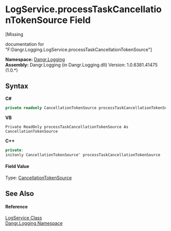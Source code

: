 # LogService.processTaskCancellationTokenSource Field
 

\[Missing <summary> documentation for "F:Dangr.Logging.LogService.processTaskCancellationTokenSource"\]

**Namespace:**&nbsp;<a href="N_Dangr_Logging">Dangr.Logging</a><br />**Assembly:**&nbsp;Dangr.Logging (in Dangr.Logging.dll) Version: 1.0.6381.41475 (1.0.*)

## Syntax

**C#**<br />
``` C#
private readonly CancellationTokenSource processTaskCancellationTokenSource
```

**VB**<br />
``` VB
Private ReadOnly processTaskCancellationTokenSource As CancellationTokenSource
```

**C++**<br />
``` C++
private:
initonly CancellationTokenSource^ processTaskCancellationTokenSource
```


#### Field Value
Type: <a href="http://msdn2.microsoft.com/en-us/library/dd321629" target="_blank">CancellationTokenSource</a>

## See Also


#### Reference
<a href="T_Dangr_Logging_LogService">LogService Class</a><br /><a href="N_Dangr_Logging">Dangr.Logging Namespace</a><br />